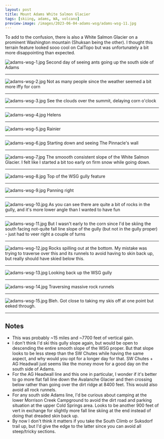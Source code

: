 ```yaml
---
layout: post
title: Mount Adams White Salmon Glacier
tags: [skiing, adams, WA, volcano]
preview-image: /images/2023-06-04-adams-wsg/adams-wsg-11.jpg
---
```


To add to the confusion, there is also a White Salmon Glacier on a prominent Washington mountain (Shuksan being the other).
I thought this terrain feature looked sooo cool on CalTopo but was unfortunately a bit more disappointing than expected.

<!--more-->

![adams-wsg-1.jpg](/images/2023-06-04-adams-wsg/adams-wsg-1.jpg)
Second day of seeing ants going up the south side of Adams

---

![adams-wsg-2.jpg](/images/2023-06-04-adams-wsg/adams-wsg-2.jpg)
Not as many people since the weather seemed a bit more iffy for corn

---

![adams-wsg-3.jpg](/images/2023-06-04-adams-wsg/adams-wsg-3.jpg)
See the clouds over the summit, delaying corn o'clock

---

![adams-wsg-4.jpg](/images/2023-06-04-adams-wsg/adams-wsg-4.jpg)
Helens

---

![adams-wsg-5.jpg](/images/2023-06-04-adams-wsg/adams-wsg-5.jpg)
Rainier

---

![adams-wsg-6.jpg](/images/2023-06-04-adams-wsg/adams-wsg-6.jpg)
Starting down and seeing The Pinnacle's wall

---

![adams-wsg-7.jpg](/images/2023-06-04-adams-wsg/adams-wsg-7.jpg)
The smoooth consistent slope of the White Salmon Glacier. I felt like I started a bit too early on firm snow while going down.

---

![adams-wsg-8.jpg](/images/2023-06-04-adams-wsg/adams-wsg-8.jpg)
Top of the WSG gully feature

---

![adams-wsg-9.jpg](/images/2023-06-04-adams-wsg/adams-wsg-9.jpg)
Panning right

---

![adams-wsg-10.jpg](/images/2023-06-04-adams-wsg/adams-wsg-10.jpg)
As you can see there are quite a bit of rocks in the gully, and it's more lower angle than I wanted to have fun

---

![adams-wsg-11.jpg](/images/2023-06-04-adams-wsg/adams-wsg-11.jpg)
But I wasn't early to the corn since I'd be skiing the south facing not-quite fall line slope of the gully (but not in the gully proper) - just had to veer right a couple of turns

---

![adams-wsg-12.jpg](/images/2023-06-04-adams-wsg/adams-wsg-12.jpg)
Rocks spilling out at the bottom. My mistake was trying to traverse over this and its runnels to avoid having to skin back up, but really should have skied below this.

---

![adams-wsg-13.jpg](/images/2023-06-04-adams-wsg/adams-wsg-13.jpg)
Looking back up the WSG gully

---

![adams-wsg-14.jpg](/images/2023-06-04-adams-wsg/adams-wsg-14.jpg)
Traversing massive rock runnels

---

![adams-wsg-15.jpg](/images/2023-06-04-adams-wsg/adams-wsg-15.jpg)
Bleh. Got close to taking my skis off at one point but eeked through.

---

## Notes
* This was probably ~15 miles and ~7700 feet of vertical gain.
* I don't think I'd ski this gully slope again, but would be open to descending the entire smooth slope of the WSG proper. But that slope looks to be less steep than the SW Chutes while having the same aspect, and why would you opt for a longer day for that. SW Chutes + AG Headwall just seems like the money move for a good day on the south side of Adams.
* For the AG Headwall line and this one in particular, I wonder if it's better to go more flat fall line down the Avalanche Glacier and then crossing below rather than going over the dirt ridge at 8400 feet. This would also avoid all rock runnels.
* For any south side Adams line, I'd be curious about camping at the lower Morrison Creek Campground to avoid the dirt road and parking situation at the upper Cold Springs area. Looks to be another 900 feet of vert in exchange for slightly more fall line skiing at the end instead of doing that dreaded skin back up.
* By now I don't think it matters if you take the South Climb or Suksdorf trail up, but I'd give the edge to the latter since you can avoid all steep/tricky sections.
